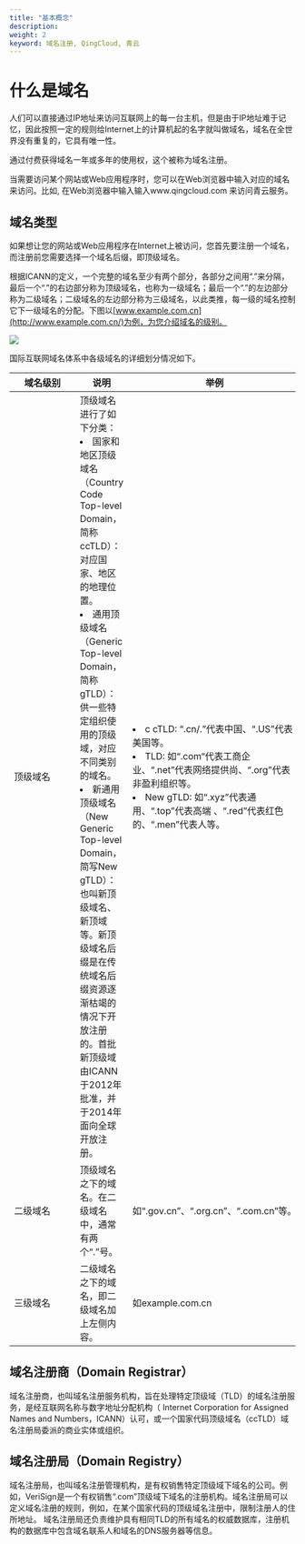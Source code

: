 ```yaml
---
title: "基本概念"
description: 
weight: 2
keyword: 域名注册, QingCloud, 青云
---
```




# 什么是域名

人们可以直接通过IP地址来访问互联网上的每一台主机，但是由于IP地址难于记忆，因此按照一定的规则给Internet上的计算机起的名字就叫做域名，域名在全世界没有重复的，它具有唯一性。

通过付费获得域名一年或多年的使用权，这个被称为域名注册。

当需要访问某个网站或Web应用程序时，您可以在Web浏览器中输入对应的域名来访问。比如, 在Web浏览器中输入输入www.qingcloud.com 来访问青云服务。

## 域名类型

如果想让您的网站或Web应用程序在Internet上被访问，您首先要注册一个域名，而注册前您需要选择一个域名后缀，即顶级域名。

根据ICANN的定义，一个完整的域名至少有两个部分，各部分之间用“.”来分隔，最后一个“.”的右边部分称为顶级域名，也称为一级域名；最后一个“.”的左边部分称为二级域名；二级域名的左边部分称为三级域名，以此类推，每一级的域名控制它下一级域名的分配。下图以[www.example.com.cn](http://www.example.com.cn/)为例，为您介绍域名的级别。

![](../../_images/dn_intro.png)

国际互联网域名体系中各级域名的详细划分情况如下。

| <span style="display:inline-block;width:100px">域名级别</span> | 说明                           | 举例 |
| -------- | ------------------------------ | ---- |
| 顶级域名 | 顶级域名进行了如下分类：<br /> <li>国家和地区顶级域名（Country Code Top-level Domain，简称ccTLD）：对应国家、地区的地理位置。</li><li> 通用顶级域名（Generic Top-level Domain，简称gTLD）：供一些特定组织使用的顶级域，对应不同类别的域名。</li><li> 新通用顶级域名（New Generic Top-level Domain，简写New gTLD）：也叫新顶级域名、新顶域等。新顶级域名后缀是在传统域名后缀资源逐渐枯竭的情况下开放注册的。首批新顶级域由ICANN于2012年批准，并于2014年面向全球开放注册。 | <li> c cTLD: “.cn/.”代表中国、“.US”代表美国等。 </li><li> TLD: 如“.com“代表工商企业、“.net”代表网络提供尚、“.org”代表非盈利组织等。</li><li> New gTLD: 如“.xyz”代表通用、“.top”代表高端 、“.red”代表红色的、“.men”代表人等。 |
| 二级域名 | 顶级域名之下的域名。在二级域名中，通常有两个“.”号。 | 如“.gov.cn”、“.org.cn”、“.com.cn”等。 |
| 三级域名 | 二级域名之下的域名，即二级域名加上左侧内容。 | 如example.com.cn |



## 域名注册商（Domain Registrar）

域名注册商，也叫域名注册服务机构，旨在处理特定顶级域（TLD）的域名注册服务，是经互联网名称与数字地址分配机构（ Internet Corporation for Assigned Names and Numbers，ICANN）认可，或一个国家代码顶级域名（ccTLD）域名注册局委派的商业实体或组织。

## 域名注册局（Domain Registry）

域名注册局，也叫域名注册管理机构，是有权销售特定顶级域下域名的公司。例如，VeriSign是一个有权销售“.com”顶级域下域名的注册机构。域名注册局可以定义域名注册的规则，例如，在某个国家代码的顶级域名注册中，限制注册人的住所地址。
域名注册局还负责维护具有相同TLD的所有域名的权威数据库，注册机构的数据库中包含域名联系人和域名的DNS服务器等信息。

